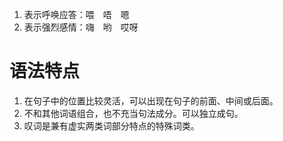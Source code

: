 
1. 表示呼唤应答：喂　唔　嗯
2. 表示强烈感情：嗨　哟　哎呀

# 语法特点
1. 在句子中的位置比较灵活，可以出现在句子的前面、中间或后面。
2. 不和其他词语组合，也不充当句法成分。可以独立成句。
3. 叹词是兼有虚实两类词部分特点的特殊词类。